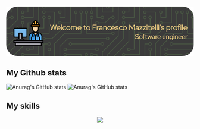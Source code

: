![Header](./Header/github-header-image.png)

## My Github stats
![Anurag's GitHub stats](https://github-readme-stats-sigma-five.vercel.app/api?username=FrancescoMazzitelli&count_private=true&show_icons=true&theme=gruvbox&line_height=40)
![Anurag's GitHub stats](https://github-readme-stats-sigma-five.vercel.app/api/top-langs/?username=FrancescoMazzitelli&theme=gruvbox&langs_count=8&hide=css&count_private=true&show_icons=true&line_height=40)


## My skills

<p align="center">
  <a href="https://skillicons.dev">
    <img src="https://skillicons.dev/icons?i=java,py,c,cpp,js,html,css,gherkin,mongo,mysql,docker,kubernetes,github,githubactions,vscode" />
  </a>
</p>
